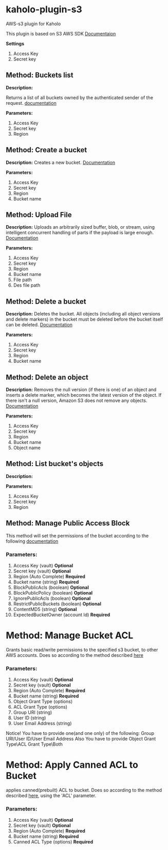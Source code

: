 # kaholo-plugin-s3
AWS-s3 plugin for Kaholo

This plugin is based on S3 AWS SDK [Documentaion](https://docs.aws.amazon.com/AWSJavaScriptSDK/latest/AWS/S3.html)

**Settings**

1. Access Key
2. Secret key

## Method: Buckets list

**Description:**

Returns a list of all buckets owned by the authenticated sender of the request. 
[documentation](https://docs.aws.amazon.com/AWSJavaScriptSDK/latest/AWS/S3.html#listBuckets-property)

**Parameters:**

1. Access Key
2. Secret key
3. Region

## Method: Create a bucket

**Description:**
Creates a new bucket. 
[Documentation](https://docs.aws.amazon.com/AWSJavaScriptSDK/latest/AWS/S3.html#createBucket-property)

**Parameters:**

1. Access Key
2. Secret key
3. Region
4. Bucket name

## Method: Upload File

**Description:**
Uploads an arbitrarily sized buffer, blob, or stream, using intelligent concurrent handling of parts if the payload is large enough. 
[Documentation](https://docs.aws.amazon.com/AWSJavaScriptSDK/latest/AWS/S3.html#upload-property)

**Parameters:**

1. Access Key
2. Secret key
3. Region
4. Bucket name
5. File path
6. Des file path


## Method: Delete a bucket

**Description:**
Deletes the bucket. All objects (including all object versions and delete markers) in the bucket must be deleted before the bucket itself can be deleted.
[Documentation](https://docs.aws.amazon.com/AWSJavaScriptSDK/latest/AWS/S3.html#deleteBucket-property)

**Parameters:**

1. Access Key
2. Secret key
3. Region
4. Bucket name

## Method: Delete an object

**Description:**
Removes the null version (if there is one) of an object and inserts a delete marker, which becomes the latest version of the object. If there isn't a null version, Amazon S3 does not remove any objects.
[Documentation](https://docs.aws.amazon.com/AWSJavaScriptSDK/latest/AWS/S3.html#deleteObject-property)

**Parameters:**

1. Access Key
2. Secret key
3. Region
4. Bucket name
5. Object name

## Method: List bucket's objects

**Description:**


**Parameters:**

1. Access Key
2. Secret key
3. Region

## Method: Manage Public Access Block
This method will set the permissions of the bucket according to the following [documentation](https://docs.aws.amazon.com/AWSJavaScriptSDK/latest/AWS/S3.html#putPublicAccessBlock-property)

### Parameters:
1. Access Key (vault) **Optional**
2. Secret key (vault) **Optional**
3. Region (Auto Complete) **Required**
4. Bucket name (string) **Required**
5. BlockPublicAcls (boolean) **Optional**
6. BlockPublicPolicy (boolean) **Optional**
7. IgnorePublicAcls (boolean) **Optional**
8. RestrictPublicBuckets (boolean) **Optional**
9. ContentMD5 (string) **Optional**
10. ExpectedBucketOwner (account Id) **Required**

# Method: Manage Bucket ACL
Grants basic read/write permissions to the specified s3 bucket, to other AWS accounts. Does so according to the method described [here](https://docs.aws.amazon.com/AWSJavaScriptSDK/latest/AWS/S3.html#putBucketAcl-property)

### Parameters:
1. Access Key (vault) **Optional**
2. Secret key (vault) **Optional**
3. Region (Auto Complete) **Required**
4. Bucket name (string) **Required**
5. Object Grant Type (options)
5. ACL Grant Type (options)
7. Group URI (string)
8. User ID (string)
9. User Email Address (string)

Notice! You have to provide one(and one only) of the following: Group URI/User ID/User Email Address
Also You have to provide Object Grant Type\ACL Grant Type\Both

# Method: Apply Canned ACL to Bucket
applies canned(prebuilt) ACL to bucket. Does so according to the method described [here](https://docs.aws.amazon.com/AWSJavaScriptSDK/latest/AWS/S3.html#putBucketAcl-property), using the 'ACL' parameter.

### Parameters:
1. Access Key (vault) **Optional**
2. Secret key (vault) **Optional**
3. Region (Auto Complete) **Required**
4. Bucket name (string) **Required**
5. Canned ACL Type (options) **Required**

